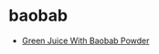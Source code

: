 # baobab

 * [Green Juice With Baobab Powder](index/g/green-juice-with-baobab-powder-56389536.json)
